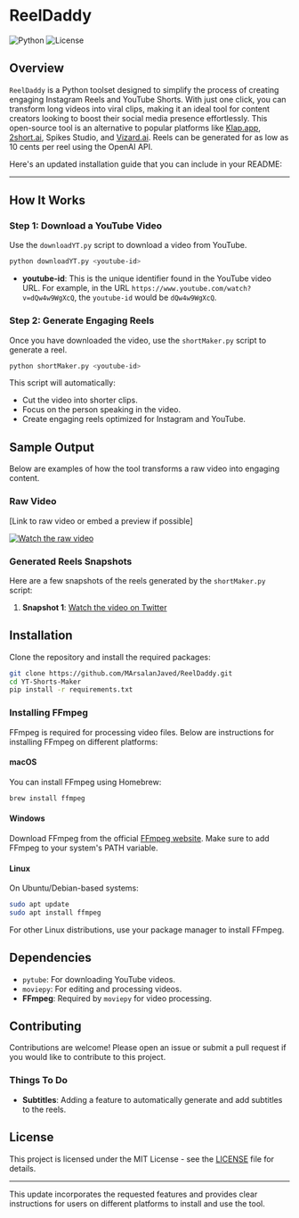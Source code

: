 
# ReelDaddy

![Python](https://img.shields.io/badge/Python-3.8+-blue)
![License](https://img.shields.io/badge/License-MIT-green)

## Overview

`ReelDaddy` is a Python toolset designed to simplify the process of creating engaging Instagram Reels and YouTube Shorts. With just one click, you can transform long videos into viral clips, making it an ideal tool for content creators looking to boost their social media presence effortlessly. This open-source tool is an alternative to popular platforms like [Klap.app](https://klap.app/), [2short.ai](https://2short.ai/), Spikes Studio, and [Vizard.ai](https://vizard.ai/). Reels can be generated for as low as 10 cents per reel using the OpenAI API.

Here's an updated installation guide that you can include in your README:

---
## How It Works

### Step 1: Download a YouTube Video

Use the `downloadYT.py` script to download a video from YouTube.

```bash
python downloadYT.py <youtube-id>
```

- **youtube-id**: This is the unique identifier found in the YouTube video URL. For example, in the URL `https://www.youtube.com/watch?v=dQw4w9WgXcQ`, the `youtube-id` would be `dQw4w9WgXcQ`.

### Step 2: Generate Engaging Reels

Once you have downloaded the video, use the `shortMaker.py` script to generate a reel.

```bash
python shortMaker.py <youtube-id>
```

This script will automatically:

- Cut the video into shorter clips.
- Focus on the person speaking in the video.
- Create engaging reels optimized for Instagram and YouTube.

## Sample Output

Below are examples of how the tool transforms a raw video into engaging content.

### Raw Video

[Link to raw video or embed a preview if possible]

[![Watch the raw video](https://img.youtube.com/vi/qpoRO378qRY/maxresdefault.jpg)](https://www.youtube.com/watch?v=qpoRO378qRY&t=15s)

### Generated Reels Snapshots

Here are a few snapshots of the reels generated by the `shortMaker.py` script:

1. **Snapshot 1**: [Watch the video on Twitter](https://twitter.com/i/status/1819930564264144903)

## Installation

Clone the repository and install the required packages:

```bash
git clone https://github.com/MArsalanJaved/ReelDaddy.git
cd YT-Shorts-Maker
pip install -r requirements.txt
```

### Installing FFmpeg

FFmpeg is required for processing video files. Below are instructions for installing FFmpeg on different platforms:

#### macOS

You can install FFmpeg using Homebrew:

```bash
brew install ffmpeg
```

#### Windows

Download FFmpeg from the official [FFmpeg website](https://ffmpeg.org/download.html). Make sure to add FFmpeg to your system's PATH variable.

#### Linux

On Ubuntu/Debian-based systems:

```bash
sudo apt update
sudo apt install ffmpeg
```

For other Linux distributions, use your package manager to install FFmpeg.

## Dependencies

- `pytube`: For downloading YouTube videos.
- `moviepy`: For editing and processing videos.
- **FFmpeg**: Required by `moviepy` for video processing.

## Contributing

Contributions are welcome! Please open an issue or submit a pull request if you would like to contribute to this project.

### Things To Do

- **Subtitles**: Adding a feature to automatically generate and add subtitles to the reels.

## License

This project is licensed under the MIT License - see the [LICENSE](LICENSE) file for details.

---

This update incorporates the requested features and provides clear instructions for users on different platforms to install and use the tool.
